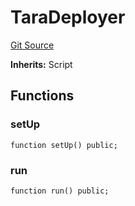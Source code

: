 # TaraDeployer
[Git Source](https://github.com-VargaElod23/Taraxa-project/bridge/blob/996f61a29d91a8326c805bfdad924088129ae1a7/src/scripts/Tara.deploy.s.sol)

**Inherits:**
Script


## Functions
### setUp


```solidity
function setUp() public;
```

### run


```solidity
function run() public;
```

